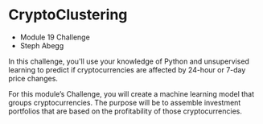 # CryptoClustering
- Module 19 Challenge
- Steph Abegg

In this challenge, you'll use your knowledge of Python and unsupervised learning to predict if cryptocurrencies are affected by 24-hour or 7-day price changes.

For this module’s Challenge, you will create a machine learning model that groups cryptocurrencies. The purpose will be to assemble investment portfolios that are based on the profitability of those cryptocurrencies.


